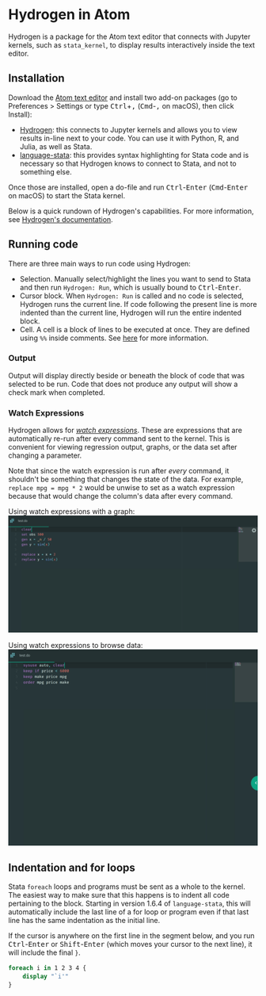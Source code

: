 # Hydrogen in Atom

Hydrogen is a package for the Atom text editor that connects with Jupyter kernels, such as `stata_kernel`, to display results interactively inside the text editor.

## Installation

Download the [Atom text editor](https://atom.io) and install two add-on packages (go to Preferences > Settings or type <kbd>Ctrl</kbd>+<kbd>,</kbd> (<kbd>Cmd</kbd>-<kbd>,</kbd> on macOS), then click Install):

- [Hydrogen](https://atom.io/packages/hydrogen): this connects to Jupyter kernels and allows you to view results in-line next to your code. You can use it with Python, R, and Julia, as well as Stata.
- [language-stata](https://atom.io/packages/language-stata): this provides syntax highlighting for Stata code and is necessary so that Hydrogen knows to connect to Stata, and not to something else.

Once those are installed, open a do-file and run <kbd>Ctrl</kbd>-<kbd>Enter</kbd> (<kbd>Cmd</kbd>-<kbd>Enter</kbd> on macOS) to start the Stata kernel.

Below is a quick rundown of Hydrogen's capabilities. For more information, see [Hydrogen's documentation](https://nteract.gitbooks.io/hydrogen/docs/Usage/GettingStarted.html).

## Running code

There are three main ways to run code using Hydrogen:

- Selection. Manually select/highlight the lines you want to send to Stata and then run `Hydrogen: Run`, which is usually bound to <kbd>Ctrl</kbd>-<kbd>Enter</kbd>.
- Cursor block. When `Hydrogen: Run` is called and no code is selected, Hydrogen runs the current line. If code following the present line is more indented than the current line, Hydrogen will run the entire indented block.
- Cell. A cell is a block of lines to be executed at once. They are defined using `%%` inside comments. See [here](https://nteract.gitbooks.io/hydrogen/docs/Usage/GettingStarted.html#hydrogen-run-cell) for more information.

### Output

Output will display directly beside or beneath the block of code that was
selected to be run. Code that does not produce any output will show a check mark
when completed.

### Watch Expressions

Hydrogen allows for [_watch expressions_](https://nteract.gitbooks.io/hydrogen/docs/Usage/GettingStarted.html#watch-expressions). These are expressions that are automatically re-run after every command sent to the kernel. This is convenient for viewing regression output, graphs, or the data set after changing a parameter.

Note that since the watch expression is run after _every_ command, it shouldn't be something that changes the state of the data. For example, `replace mpg = mpg * 2` would be unwise to set as a watch expression because that would change the column's data after every command.

Using watch expressions with a graph:
![](../img/hydrogen-watch-graph.gif)

Using watch expressions to browse data:
![](../img/hydrogen-watch-browse.gif)

## Indentation and for loops

Stata `foreach` loops and programs must be sent as a whole to the kernel. The
easiest way to make sure that this happens is to indent all code pertaining to
the block. Starting in version 1.6.4 of `language-stata`, this will
automatically include the last line of a for loop or program even if that last
line has the same indentation as the initial line.

If the cursor is anywhere on the first line in the segment below, and you run
<kbd>Ctrl</kbd>-<kbd>Enter</kbd> or <kbd>Shift</kbd>-<kbd>Enter</kbd> (which
moves your cursor to the next line), it will include the final `}`.

```stata
foreach i in 1 2 3 4 {
    display "`i'"
}
```

